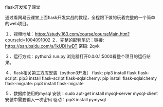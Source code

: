flask开发知了课堂

通过看网易云课堂上面flask开发实战的教程，全程跟下做的玩着完整的一个简单的web项目。

１．视频地址：https://study.163.com/course/courseMain.htm?courseId=1004091002
２．完整的配套笔记：链接: https://pan.baidu.com/s/1kUDHwDT 密码: 2qvk

３．运行方式：python3 run.py
浏览器打开0.0.0.1:5000看整个项目的运行结果。

４．flask相关第三方库安装（python3开发）
flask: pip3 install flask
flask-script: pip3 install flask-script
flask-sqlalchemy: pip install flask-sqlalchemy
flask-migrate: pip3 install flask-migrate

５．数据库使用的mysql
安装：sudo apt-get install mysql-server mysql-client
安装中需要输入一次密码
驱动：pip3 install pymysql
